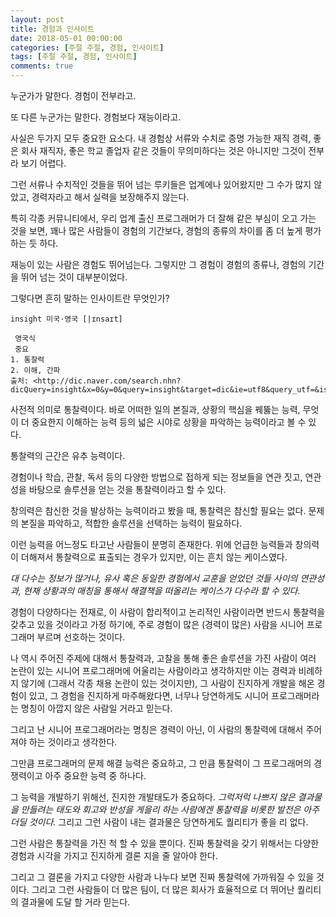 ```yaml
---
layout: post
title: 경험과 인사이트
date: 2018-05-01 00:00:00
categories: [주절 주절, 경험, 인사이트]
tags: [주절 주절, 경험, 인사이트]
comments: true
---
```


누군가가 말한다. 경험이 전부라고.

또 다른 누군가는 말한다. 경험보다 재능이라고.

사실은 두가지 모두 중요한 요소다. 내 경험상 서류와 수치로 증명 가능한 재직 경력, 좋은 회사 재직자, 좋은 학교 졸업자 같은 것들이 무의미하다는 것은 아니지만 그것이 전부라 보기 어렵다. 

그런 서류나 수치적인 것들을 뛰어 넘는 루키들은 업계에나 있어왔지만 그 수가 많지 않았고, 경력자라고 해서 실력을 보장해주지 않는다.

특히 각종 커뮤니티에서, 우리 업계 출신 프로그래머가 더 잘해 같은 부심이 오고 가는 것을 보면, 꽤나 많은 사람들이 경험의 기간보다, 경험의 종류의 차이를 좀 더 높게 평가하는 듯 하다.

재능이 있는 사람은 경험도 뛰어넘는다. 그렇지만 그 경험이 경험의 종류나, 경험의 기간을 뛰어 넘는 것이 대부분이었다.

그렇다면 흔히 말하는 인사이트란 무엇인가?

    insight 미국·영국 [|ɪnsaɪt] 

     영국식 
     중요
    1. 통찰력
    2. 이해, 간파
    출처: <http://dic.naver.com/search.nhn?dicQuery=insight&x=0&y=0&query=insight&target=dic&ie=utf8&query_utf=&isOnlyViewEE=> 

사전적 의미로 통찰력이다. 바로 어떠한 일의 본질과, 상황의 핵심을 꿰뚫는 능력, 무엇이 더 중요한지 이해하는 능력 등의 넓은 시야로 상황을 파악하는 능력이라고 볼 수 있다.

통찰력의 근간은 유추 능력이다.

경험이나 학습, 관찰, 독서 등의 다양한 방법으로 접하게 되는 정보들을 연관 짓고, 연관성을 바탕으로 솔루션을 얻는 것을 통찰력이라고 할 수 있다.

창의력은 참신한 것을 발상하는 능력이라고 봤을 때, 통찰력은 참신할 필요는 없다. 문제의 본질을 파악하고, 적합한 솔루션을 선택하는 능력이 필요하다.

이런 능력을 어느정도 타고난 사람들이 분명히 존재한다. 위에 언급한 능력들과 창의력이 더해져서 통찰력으로 표출되는 경우가 있지만, 이는 흔치 않는 케이스였다.

*대 다수는 정보가 많거나, 유사 혹은 동일한 경험에서 교훈을 얻었던 것들 사이의 연관성과, 현재 상황과의 매칭을 통해서 해결책을 떠올리는 케이스가 다수라 할 수 있다.*

경험이 다양하다는 전재로, 이 사람이 합리적이고 논리적인 사람이라면 반드시 통찰력을 갖추고 있을 것이라고 가정 하기에, 주로 경험이 많은 (경력이 많은) 사람을 시니어 프로그래머 부르며 선호하는 것이다.

나 역시 주어진 주제에 대해서 통찰력과, 고찰을 통해 좋은 솔루션을 가진 사람이 여러 논란이 있는 시니어 프로그래머에 어울리는 사람이라고 생각하지만 이는 경력과 비례하지 않기에 (그래서 각종 채용 논란이 있는 것이지만), 그 사람이 진지하게 개발을 해온 경험이 있고, 그 경험을 진지하게 마주해왔다면, 너무나 당연하게도 시니어 프로그래머라는 명칭이 아깝지 않은 사람일 거라고 믿는다.

그리고 난 시니어 프로그래머라는 명칭은 경력이 아닌, 이 사람의 통찰력에 대해서 주어져야 하는 것이라고 생각한다.

그만큼 프로그래머의 문제 해결 능력은 중요하고, 그 만큼 통찰력이 그 프로그래머의 경쟁력이고 아주 중요한 능력 중 하나다.

그 능력을 개발하기 위해선, 진지한 개발태도가 중요하다. *그럭저럭 나쁘지 않은 결과물을 만들려는 태도와 회고와 반성을 게을리 하는 사람에겐 통찰력을 비롯한 발전은 아주 더딜 것이다.* 그리고 그런 사람이 내는 결과물은 당연하게도 퀄리티가 좋을 리 없다.

그런 사람은 통찰력을 가진 척 할 수 있을 뿐이다. 진짜 통찰력을 갖기 위해서는 다양한 경험과 시각을 가지고 진지하게 결론 지을 줄 알아야 한다.

그리고 그 결론을 가지고 다양한 사람과 나누다 보면 진짜 통찰력에 가까워질 수 있을 것이다. 그리고 그런 사람들이 더 많은 팀이, 더 많은 회사가 효율적으로 더 뛰어난 퀄리티의 결과물에 도달 할 거라 믿는다.
